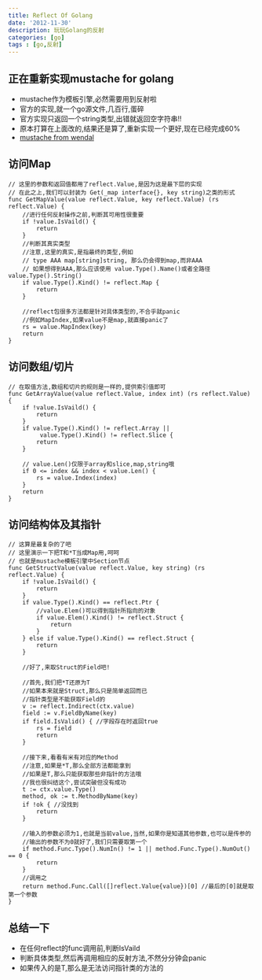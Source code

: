 ```yaml
---
title: Reflect Of Golang
date: '2012-11-30'
description: 玩玩Golang的反射
categories: [go]
tags : [go,反射]
---
```


正在重新实现mustache for golang
-----------------------------

* mustache作为模板引擎,必然需要用到反射啦
* 官方的实现,就一个go源文件,几百行,蛋碎
* 官方实现只返回一个string类型,出错就返回空字符串!!
* 原本打算在上面改的,结果还是算了,重新实现一个更好,现在已经完成60%
* [mustache from wendal](https://github.com/wendal/mustache)

访问Map
------

	// 这里的参数和返回值都用了reflect.Value,是因为这是最下层的实现
	// 在此之上,我们可以封装为 Get(_map interface{}, key string)之类的形式
	func GetMapValue(value reflect.Value, key reflect.Value) (rs reflect.Value) {
		//进行任何反射操作之前,判断其可用性很重要
		if !value.IsVaild() {
			return
		}
		//判断其真实类型
		//注意,这里的真实,是指最终的类型,例如
		// type AAA map[string]string, 那么仍会得到map,而非AAA
		// 如果想得到AAA,那么应该使用 value.Type().Name()或者全路径value.Type().String()
		if value.Type().Kind() != reflect.Map {
			return 
		}
		
		//reflect包很多方法都是针对具体类型的,不合乎就panic
		//例如MapIndex,如果value不是map,就直接panic了
		rs = value.MapIndex(key)
		return
	}

访问数组/切片
-----------

	// 在取值方法,数组和切片的规则是一样的,提供索引值即可
	func GetArrayValue(value reflect.Value, index int) (rs reflect.Value) {
		if !value.IsVaild() {
			return
		}
		if value.Type().Kind() != reflect.Array ||
			 value.Type().Kind() != reflect.Slice {
			return 
		}
		
		// value.Len()仅限于array和slice,map,string哦
		if 0 <= index && index < value.Len() {
			rs = value.Index(index)
		}
		return
	}
	
访问结构体及其指针
--------------

	// 这算是最复杂的了吧
	// 这里演示一下把T和*T当成Map用,呵呵
	// 也就是mustache模板引擎中Section节点
	func GetStructValue(value reflect.Value, key string) (rs reflect.Value) {
		if !value.IsVaild() {
			return
		}
		if value.Type().Kind() == reflect.Ptr {
			//value.Elem()可以得到指针所指向的对象
			if value.Elem().Kind() != reflect.Struct {
				return
			}
		} else if value.Type().Kind() == reflect.Struct {
			return
		}
		
		//好了,来取Struct的Field吧!
		
		//首先,我们把*T还原为T
		//如果本来就是Struct,那么只是简单返回而已
		//指针类型是不能获取Field的
		v := reflect.Indirect(ctx.value)
		field := v.FieldByName(key)
		if field.IsValid() { //字段存在时返回true
			rs = field
			return
		}
		
		//接下来,看看有米有对应的Method
		//注意,如果是*T,那么全部方法都能拿到
		//如果是T,那么只能获取那些非指针的方法哦
		//我也很纠结这个,尝试突破但没有成功
		t := ctx.value.Type()
		method, ok := t.MethodByName(key)
		if !ok { //没找到
			return
		}
		
		//输入的参数必须为1,也就是当前value,当然,如果你是知道其他参数,也可以是传参的
		//输出的参数不为0就好了,我们只需要取第一个
		if method.Func.Type().NumIn() != 1 || method.Func.Type().NumOut() == 0 {
			return	
		}
		//调用之
		return method.Func.Call([]reflect.Value{value})[0] //最后的[0]就是取第一个参数
	}
	
总结一下
-------

* 在任何reflect的func调用前,判断IsVaild
* 判断具体类型,然后再调用相应的反射方法,不然分分钟会panic
* 如果传入的是T,那么是无法访问指针类的方法的